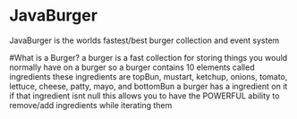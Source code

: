 # JavaBurger
JavaBurger is the worlds fastest/best burger collection and event system

#What is a Burger?
a burger is a fast collection for storing things you would normally have on a burger so a burger contains 10 elements called ingredients these ingredients are topBun, mustart, ketchup, onions, tomato, lettuce, cheese, patty, mayo, and bottomBun
a burger has a ingredient on it if that ingredient isnt null this allows you to have the POWERFUL ability to remove/add ingredients while iterating them
